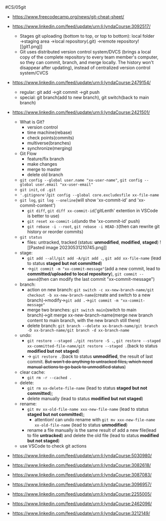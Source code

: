 #CS/05git 

- https://www.freecodecamp.org/news/git-cheat-sheet/

- https://www.linkedin.com/feed/update/urn:li:lyndaCourse:3092517/
	- Stages git uploading (bottom to top, or top to bottom): local folder →staging area →local repository(.git) →remote repository![[git1.png]]
	- Git uses distributed version control system/DVCS (brings a local copy of the complete repository to every team member's computer, so they can commit, branch, and merge locally. The history won't disappear after updating), instead of centralized version control system/CVCS
- https://www.linkedin.com/feed/update/urn:li:lyndaCourse:2479154/
	- regular: git add →git commit →git push
	- special: git branch(add to new branch), git switch(back to main branch)
- https://www.linkedin.com/feed/update/urn:li:lyndaCourse:2421501/
	- What is Git? 
		- version control
		- time machine(rebase)
		- check points(commits)
		- multiverse(branches)
		- synchronize(merging)
	- Git Flow
		- feature/fix branch
		- make changes
		- merge to master
		- delete old branch 
	- `git config --global user.name "xx-user-name"`, `git config --global user.email "xx-user-email"`
	- `git init`, `cd .git`
	- `'.gitignore'`/`git config --global core.excludesfile xx-file-name`
	- `git log`, `git log --oneline`(will show 'xx-commit-id' and 'xx-commit-content') 
		- `git diff`, `git diff xx-commit-id`('gitLenth' extention in VSCode is better to use)
		- `git reset xx-commit-id`(undo the 'xx-commit-id' push)
		- `git rebase -i --root`, `git rebase -i HEAD-3`(then can rewrite git history or reorder commits)	
	- `git status`
		- files: untracked, tracked (status: **unmodified**, **modified**, **staged**) ![[Pasted image 20230531210745.png]] 
	- stage: 
		- `git add --all/git add -A/git add .`, `git add xx-file-name` (lead to status **staged but not committed**)
		- →`git commit -m "xx-commit-message"`(add a new commit, lead to **committed/uploaded to local repository**), `git commit --amend`(then can modify the last commit "xx-commit-message")
	- branch:
		- action on new branch: `git switch -c xx-new-branch-name/git checkout -b xx-new-branch-name`(create and switch to a new branch)→modify→`git add .`→`git commit -m "xx-commit-message"`
		- merge two branches: `git switch main`(switch to main branch)→git merge xx-new-branch-name(merge new branch content to main branch, with the new branch still there)
		- delete branch: `git branch --delete xx-branch-name/git branch -D xx-branch-name/git branch -d xx-branch-name`
	- undo:
		- `git restore --staged ./git restore -S .`, `git restore --staged xx-committed-file-name/git restore --staged .`(back to status **modified but not staged**)
		- → `git restore .`(back to status **unmodified**, the result of last commit. ~~But won't do anything to untracked files, which need manual actions to go back to unmodified status~~)
	- clear cache:
		- `git rm -r --cached .`
	- delete:
		- `git rm xx-delete-file-name` (lead to status **staged but not committed**);
		- delete manually (lead to status **modified but not staged**)
	- rename:
		- `git mv xx-old-file-name xxx-new-file-name` (lead to status **staged but not committed**);
			- attention! can undo rename with `git mv xxx-new-file-name xx-old-file-name` (lead to status **unmodified**)
		- rename a file manually is the same result of add a new file(lead to file **untracked**) and delete the old file (lead to status **modified but not staged**)
	- use VSCode to check git actions
- https://www.linkedin.com/feed/update/urn:li:lyndaCourse:5030980/
- https://www.linkedin.com/feed/update/urn:li:lyndaCourse:3082618/
- https://www.linkedin.com/feed/update/urn:li:lyndaCourse:3087083/
- https://www.linkedin.com/feed/update/urn:li:lyndaCourse:3096957/
- https://www.linkedin.com/feed/update/urn:li:lyndaCourse:2255005/
- https://www.linkedin.com/feed/update/urn:li:lyndaCourse:2462096/
- https://www.linkedin.com/feed/update/urn:li:lyndaCourse:3212149/